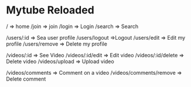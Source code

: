 # Mytube Reloaded

/ => home
/join => join
/login => Login
/search => Search

/users/:id => Sea user profile
/users/logout =>Logout
/users/edit => Edit my profile
/users/remove => Delete my profile

/videos/:id => See Video
/videos/:id/edit => Edit video
/videos/:id/delete => Delete video
/videos/upload => Upload video

/videos/comments => Comment on a video
/videos/comments/remove => Delete comment
